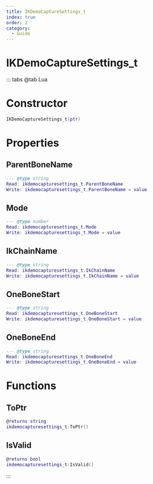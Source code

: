 ```yaml
---
title: IKDemoCaptureSettings_t
index: true
order: 2
category:
  - Guide
---
```


# IKDemoCaptureSettings_t

::: tabs
@tab Lua
# Constructor
```lua
IKDemoCaptureSettings_t(ptr)
```
# Properties
## ParentBoneName 
```lua
--- @type string
Read: ikdemocapturesettings_t.ParentBoneName
Write: ikdemocapturesettings_t.ParentBoneName = value
```
## Mode 
```lua
--- @type number
Read: ikdemocapturesettings_t.Mode
Write: ikdemocapturesettings_t.Mode = value
```
## IkChainName 
```lua
--- @type string
Read: ikdemocapturesettings_t.IkChainName
Write: ikdemocapturesettings_t.IkChainName = value
```
## OneBoneStart 
```lua
--- @type string
Read: ikdemocapturesettings_t.OneBoneStart
Write: ikdemocapturesettings_t.OneBoneStart = value
```
## OneBoneEnd 
```lua
--- @type string
Read: ikdemocapturesettings_t.OneBoneEnd
Write: ikdemocapturesettings_t.OneBoneEnd = value
```
# Functions
## ToPtr
```lua
@returns string
ikdemocapturesettings_t:ToPtr()
```
## IsValid
```lua
@returns bool
ikdemocapturesettings_t:IsValid()
```

:::